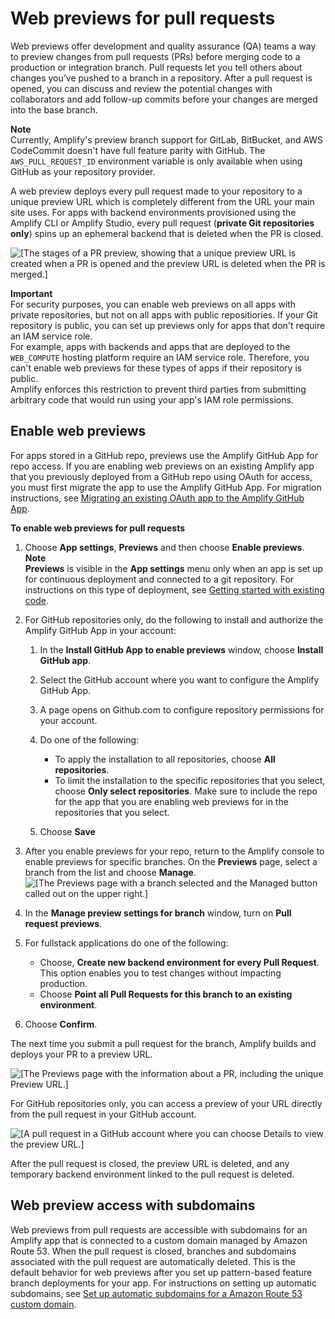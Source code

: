 # Web previews for pull requests<a name="pr-previews"></a>

Web previews offer development and quality assurance \(QA\) teams a way to preview changes from pull requests \(PRs\) before merging code to a production or integration branch\. Pull requests let you tell others about changes you’ve pushed to a branch in a repository\. After a pull request is opened, you can discuss and review the potential changes with collaborators and add follow\-up commits before your changes are merged into the base branch\.

**Note**  
Currently, Amplify's preview branch support for GitLab, BitBucket, and AWS CodeCommit doesn't have full feature parity with GitHub\. The `AWS_PULL_REQUEST_ID` environment variable is only available when using GitHub as your repository provider\.

A web preview deploys every pull request made to your repository to a unique preview URL which is completely different from the URL your main site uses\. For apps with backend environments provisioned using the Amplify CLI or Amplify Studio, every pull request \(**private Git repositories only**\) spins up an ephemeral backend that is deleted when the PR is closed\.

![\[The stages of a PR preview, showing that a unique preview URL is created when a PR is opened and the preview URL is deleted when the PR is merged.\]](http://docs.aws.amazon.com/amplify/latest/userguide/images/previews1.png)

**Important**  
For security purposes, you can enable web previews on all apps with private repositories, but not on all apps with public repositiories\. If your Git repository is public, you can set up previews only for apps that don't require an IAM service role\.  
For example, apps with backends and apps that are deployed to the `WEB_COMPUTE` hosting platform require an IAM service role\. Therefore, you can't enable web previews for these types of apps if their repository is public\.  
Amplify enforces this restriction to prevent third parties from submitting arbitrary code that would run using your app's IAM role permissions\.

## Enable web previews<a name="enable-web-previews"></a>

For apps stored in a GitHub repo, previews use the Amplify GitHub App for repo access\. If you are enabling web previews on an existing Amplify app that you previously deployed from a GitHub repo using OAuth for access, you must first migrate the app to use the Amplify GitHub App\. For migration instructions, see [Migrating an existing OAuth app to the Amplify GitHub App](setting-up-GitHub-access.md#migrating-to-github-app-auth)\.

**To enable web previews for pull requests**

1. Choose **App settings**, **Previews** and then choose **Enable previews**\. 
**Note**  
**Previews** is visible in the **App settings** menu only when an app is set up for continuous deployment and connected to a git repository\. For instructions on this type of deployment, see [Getting started with existing code](getting-started.md)\.

1. For GitHub repositories only, do the following to install and authorize the Amplify GitHub App in your account:

   1. In the **Install GitHub App to enable previews** window, choose **Install GitHub app**\.

   1. Select the GitHub account where you want to configure the Amplify GitHub App\.

   1. A page opens on Github\.com to configure repository permissions for your account\.

   1. Do one of the following:
      + To apply the installation to all repositories, choose **All repositories**\.
      + To limit the installation to the specific repositories that you select, choose **Only select repositories**\. Make sure to include the repo for the app that you are enabling web previews for in the repositories that you select\.

   1. Choose **Save**

1. After you enable previews for your repo, return to the Amplify console to enable previews for specific branches\. On the **Previews** page, select a branch from the list and choose **Manage**\.   
![\[The Previews page with a branch selected and the Managed button called out on the upper right.\]](http://docs.aws.amazon.com/amplify/latest/userguide/images/previews2.png)

1. In the **Manage preview settings for branch** window, turn on **Pull request previews**\.

1. For fullstack applications do one of the following:
   + Choose, **Create new backend environment for every Pull Request**\. This option enables you to test changes without impacting production\.
   + Choose **Point all Pull Requests for this branch to an existing environment**\.

1. Choose **Confirm**\.

The next time you submit a pull request for the branch, Amplify builds and deploys your PR to a preview URL\.

![\[The Previews page with the information about a PR, including the unique Preview URL.\]](http://docs.aws.amazon.com/amplify/latest/userguide/images/previews4.png)

For GitHub repositories only, you can access a preview of your URL directly from the pull request in your GitHub account\.

![\[A pull request in a GitHub account where you can choose Details to view the preview URL.\]](http://docs.aws.amazon.com/amplify/latest/userguide/images/previews3.png)

After the pull request is closed, the preview URL is deleted, and any temporary backend environment linked to the pull request is deleted\.

## Web preview access with subdomains<a name="web-preview-access-on-subdomains"></a>

Web previews from pull requests are accessible with subdomains for an Amplify app that is connected to a custom domain managed by Amazon Route 53\. When the pull request is closed, branches and subdomains associated with the pull request are automatically deleted\. This is the default behavior for web previews after you set up pattern\-based feature branch deployments for your app\. For instructions on setting up automatic subdomains, see [Set up automatic subdomains for a Amazon Route 53 custom domain](to-set-up-automatic-subdomains-for-a-Route-53-custom-domain.md)\.